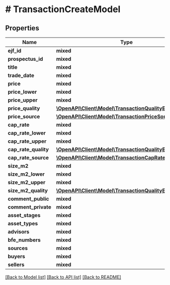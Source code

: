 # # TransactionCreateModel

## Properties

Name | Type | Description | Notes
------------ | ------------- | ------------- | -------------
**ejf_id** | **mixed** |  | [optional]
**prospectus_id** | **mixed** |  | [optional]
**title** | **mixed** |  | [optional]
**trade_date** | **mixed** |  | [optional]
**price** | **mixed** |  | [optional]
**price_lower** | **mixed** |  | [optional]
**price_upper** | **mixed** |  | [optional]
**price_quality** | [**\OpenAPI\Client\Model\TransactionQualityEnum**](TransactionQualityEnum.md) |  | [optional]
**price_source** | [**\OpenAPI\Client\Model\TransactionPriceSourceEnum**](TransactionPriceSourceEnum.md) |  | [optional]
**cap_rate** | **mixed** |  | [optional]
**cap_rate_lower** | **mixed** |  | [optional]
**cap_rate_upper** | **mixed** |  | [optional]
**cap_rate_quality** | [**\OpenAPI\Client\Model\TransactionQualityEnum**](TransactionQualityEnum.md) |  | [optional]
**cap_rate_source** | [**\OpenAPI\Client\Model\TransactionCapRateSourceEnum**](TransactionCapRateSourceEnum.md) |  | [optional]
**size_m2** | **mixed** |  | [optional]
**size_m2_lower** | **mixed** |  | [optional]
**size_m2_upper** | **mixed** |  | [optional]
**size_m2_quality** | [**\OpenAPI\Client\Model\TransactionQualityEnum**](TransactionQualityEnum.md) |  | [optional]
**comment_public** | **mixed** |  | [optional]
**comment_private** | **mixed** |  | [optional]
**asset_stages** | **mixed** |  | [optional]
**asset_types** | **mixed** |  | [optional]
**advisors** | **mixed** |  | [optional]
**bfe_numbers** | **mixed** |  | [optional]
**sources** | **mixed** |  | [optional]
**buyers** | **mixed** |  | [optional]
**sellers** | **mixed** |  | [optional]

[[Back to Model list]](../../README.md#models) [[Back to API list]](../../README.md#endpoints) [[Back to README]](../../README.md)

